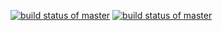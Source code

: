 [![build status of master](https://travis-ci.com/ImroseSingh/triangle-HW2.svg?branch=master)](https://travis-ci.org/ImroseSingh/triangle-HW2)
[![build status of master](https://travis-ci.org/ImroseSingh/triangel-HW2.svg?branch=master)](https://travis-ci.org/ImroseSingh/triangel-HW2)
